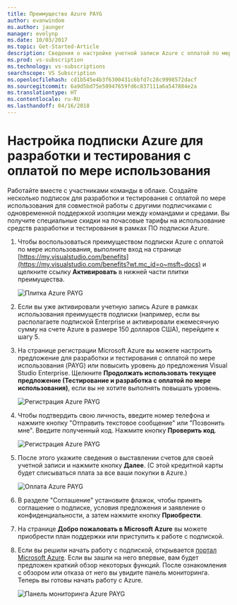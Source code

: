 ```yaml
---
title: Преимущество Azure PAYG
author: evanwindom
ms.author: jaunger
manager: evelynp
ms.date: 10/03/2017
ms.topic: Get-Started-Article
description: Сведения о настройке учетной записи Azure с оплатой по мере использования.
ms.prod: vs-subscription
ms.technology: vs-subscriptions
searchscope: VS Subscription
ms.openlocfilehash: cd1b545e4b3f6300431c6bfd7c28c9998572dacf
ms.sourcegitcommit: 6a9d5bd75e50947659fd6c837111a6a547884e2a
ms.translationtype: HT
ms.contentlocale: ru-RU
ms.lasthandoff: 04/16/2018
---
```

# <a name="setting-up-an-azure-devtest-pay-as-you-go-subscription"></a>Настройка подписки Azure для разработки и тестирования с оплатой по мере использования
Работайте вместе с участниками команды в облаке.  Создайте несколько подписок для разработки и тестирования с оплатой по мере использования для совместной работы с другими подписчиками с одновременной поддержкой изоляции между командами и средами.  Вы получите специальные скидки на почасовые тарифы на использование средств разработки и тестирования в рамках ПО подписки Azure.

1.  Чтобы воспользоваться преимуществом подписки Azure с оплатой по мере использования, выполните вход на странице [https://my.visualstudio.com/benefits](https://my.visualstudio.com/benefits?wt.mc_id=o~msft~docs) и щелкните ссылку **Активировать** в нижней части плитки преимущества.   

    ![Плитка Azure PAYG](_img\vs-azure-payg\vs-azure-payg-tile.png) 

2.  Если вы уже активировали учетную запись Azure в рамках использования преимуществ подписки (например, если вы располагаете подпиской Enterprise и активировали ежемесячную сумму на счете Azure в размере 150 долларов США), перейдите к шагу 5.

3.  На странице регистрации Microsoft Azure вы можете настроить предложение для разработки и тестирования с оплатой по мере использования (PAYG) или повысить уровень до предложения Visual Studio Enterprise.  Щелкните **Продолжать использовать текущее предложение (Тестирование и разработка с оплатой по мере использования)**, если вы не хотите выполнять повышать уровень. 

    ![Регистрация Azure PAYG](_img\vs-azure-payg\vs-azure-payg-signup-cropped.png) 

4.  Чтобы подтвердить свою личность, введите номер телефона и нажмите кнопку "Отправить текстовое сообщение" или "Позвонить мне".  Введите полученный код.  Нажмите кнопку **Проверить код**. 

    ![Регистрация Azure PAYG](_img\vs-azure-payg\vs-azure-payg-identity-cropped.png) 


5.  После этого укажите сведения о выставлении счетов для своей учетной записи и нажмите кнопку **Далее**.  (С этой кредитной карты будет списываться плата за все ваши покупки в Azure.)  

    ![Оплата Azure PAYG](_img\vs-azure-payg\vs-azure-payg-payment-cropped.png) 
        

6.  В разделе "Соглашение" установите флажок, чтобы принять соглашение о подписке, условия предложения и заявление о конфиденциальности, а затем нажмите кнопку **Приобрести**. 

7.  На странице **Добро пожаловать в Microsoft Azure** вы можете приобрести план поддержки или приступить к работе с подпиской.   

8.  Если вы решили начать работу с подпиской, открывается [портал Microsoft Azure](https://portal.azure.com). Если вы зашли на него впервые, вам будет предложен краткий обзор некоторых функций.  После ознакомления с обзором или отказа от него вы увидите панель мониторинга.  Теперь вы готовы начать работу с Azure.
  
    ![Панель мониторинга Azure PAYG](_img\vs-azure-payg\vs-azure-payg-dashboard-cropped.png) 
